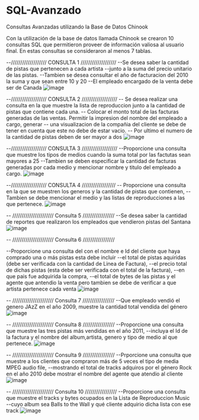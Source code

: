 # SQL-Avanzado
Consultas Avanzadas utilizando la Base de Datos Chinook

Con la utilización de la base de datos llamada Chinook se crearon 10 consultas SQL que permitieron proveer de información valiosa al usuario final.
En estas consultas se consideraron al menos 7 tablas.

--///////////////////    CONSULTA 1    ///////////////////
--Se desea saber la cantidad de pistas que pertenecen a cada artista 
--junto a la suma del precio unitario de las pistas.
--Tambien se desea consultar el año de facturacion del 2010 la suma y que sean entre 10 y 20
--El empleado encargado de la venta debe ser de Canada
![image](https://user-images.githubusercontent.com/94577004/151321976-7cd4ef3c-accd-40ca-80db-dd36d6924fe5.png)


--///////////////////    CONSULTA 2   ///////////////////
-- Se desea realizar una consulta en la que muestre la lista de reproduccion junto a la cantidad de pistas que contiene cada una.
-- Colocar el monto total de las facturas generadas de las ventas. Permitir la impresion del nombre del empleado a cargo, generar 
-- una visualizacion de la compañia del cliente se debe de tener en cuenta que este no debe de estar vacio.
-- Por ultimo el numero de la cantidad de pistas deben de ser mayor a dos
![image](https://user-images.githubusercontent.com/94577004/151322103-87e38f5b-b666-4404-9db7-eddd9f766286.png)

--///////////////////    CONSULTA 3   ///////////////////
--Proporcione una consulta que muestre los tipos de medios cuando la suma total por las factutas sean mayores a 25
--Tambien se deben especificar la cantidad de facturas generadas por cada medio y mencionar nombre y titulo del empleado a cargo. 
![image](https://user-images.githubusercontent.com/94577004/151322206-dbed669c-1af4-4996-8bc1-eaf6a0638c19.png)


--///////////////////    CONSULTA 4   //////////////////
-- Proporcione una consulta en la que se muestren los generos y la cantidad de pistas que contienen,
-- Tambien se debe mencionar el medio y las listas de reproducciones a las que pertenece.
![image](https://user-images.githubusercontent.com/94577004/151322273-860aa235-025b-4129-9ec7-908aab8644ca.png)


-- //////////////////////   Consulta 5    /////////////////
--Se desea saber la cantidad de reportes que realizaron los empleados que vendieron pistas del Santana
![image](https://user-images.githubusercontent.com/94577004/151322336-4aa44d3d-dc71-40a8-add5-9af00b073100.png)

-- //////////////////////   Consulta 6    /////////////////

--Proporcione una consulta del con el nombre e Id del cliente que haya comprado una o más pistas esta debe incluir 
--el total de pistas aquiridas (debe ser verificada con la cantidad de Linea de Factura), 
--el precio total de dichas pistas (esta debe ser verificada con el total de la factura), 
--en que pais fue adquirida la compra, 
--el total de bytes de las pistas y el agente que antendio la venta pero tambien se debe de verificar a que artista pertenece cada venta
![image](https://user-images.githubusercontent.com/94577004/151322608-eb5ec1cc-5de9-409e-899a-c466da49257d.png)

-- //////////////////////   Consulta 7    /////////////////
--Que empleado vendió el genero JAzZ en el año 2009, muestre la cantidad total vendida del género
![image](https://user-images.githubusercontent.com/94577004/151322696-f071b68d-6a80-4e19-a420-4c14c356df40.png)



-- //////////////////////   Consulta 8    /////////////////
--Proporcione una consulta que muestre las tres pistas más vendidas en el año 2011, 
--incluya el Id de la factura y el nombre del album,artista, genero y tipo de medio al que pertenece.
![image](https://user-images.githubusercontent.com/94577004/151322833-521c0485-a621-4ed3-a212-95e66f25a23a.png)



-- //////////////////////   Consulta 9    /////////////////
--Prporcione una consulta que muestre a los clientes que compraron más de 5 veces el tipo de media MPEG audio file,
--mostrando el total de tracks adquiros por el género Rock en el año 2010 debe mostrar el nombre del agente que atendio al cliente
![image](https://user-images.githubusercontent.com/94577004/151322907-86fe7297-3bef-4583-b889-aa1cfa659f4f.png)



-- //////////////////////   Consulta 10    /////////////////
--Proporcione una consulta que muestre el tracks y bytes ocupados en la Lista de Reproduccion Music 
--cuyo album sea Balls to the Wall y qué cliente adquirio dicha lista con ese track
![image](https://user-images.githubusercontent.com/94577004/151322998-9942cf20-97ae-4e76-9990-58e3e1b07098.png)

